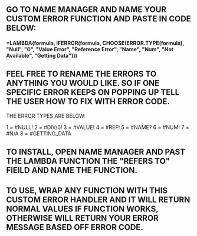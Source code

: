 ## GO TO NAME MANAGER AND NAME YOUR CUSTOM ERROR FUNCTION AND PASTE IN CODE BELOW:

#### =LAMBDA(formula, IFERROR(formula, CHOOSE(ERROR.TYPE(formula), "Null", "0", "Value Error", "Reference Error", "Name", "Num", "Not Available", "Getting Data")))

## FEEL FREE TO RENAME THE ERRORS TO ANYTHING YOU WOULD LIKE. SO IF ONE SPECIFIC ERROR KEEPS ON POPPING UP TELL THE USER HOW TO FIX WITH ERROR CODE. 

THE ERROR TYPES ARE BELOW:

1 = #NULL!
2 = #DIV/0!
3 = #VALUE!
4 = #REF!
5 = #NAME?
6 = #NUM!
7 = #N/A
8 = #GETTING_DATA


## TO INSTALL, OPEN NAME MANAGER AND PAST THE LAMBDA FUNCTION THE "REFERS TO" FIEILD AND NAME THE FUNCTION.

## TO USE, WRAP ANY FUNCTION WITH THIS CUSTOM ERROR HANDLER AND IT WILL RETURN NORMAL VALUES IF FUNCTION WORKS, OTHERWISE WILL RETURN YOUR ERROR MESSAGE BASED OFF ERROR CODE.


